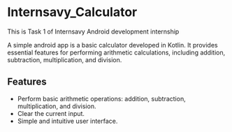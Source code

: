 # Internsavy_Calculator
This is Task 1 of Internsavy Android development internship

A simple android app is a basic calculator developed in Kotlin. It provides essential features for performing arithmetic calculations, including addition, subtraction, multiplication, and division.

## Features

- Perform basic arithmetic operations: addition, subtraction, multiplication, and division.
- Clear the current input.
- Simple and intuitive user interface.
